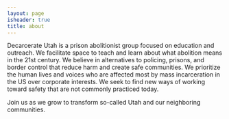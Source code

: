 ```yaml
---
layout: page
isheader: true
title: about
---
```


Decarcerate Utah is a prison abolitionist group focused on education and outreach.
We facilitate space to teach and learn about what abolition means in the 21st century.
We believe in alternatives to policing, prisons, and border control that reduce harm
and create safe communities.  We prioritize the human lives and voices who are affected
most by mass incarceration in the US over corporate interests.  We seek to find new
ways of working toward safety that are not commonly practiced today.

Join us as we grow to transform so-called Utah and our neighboring communities.

